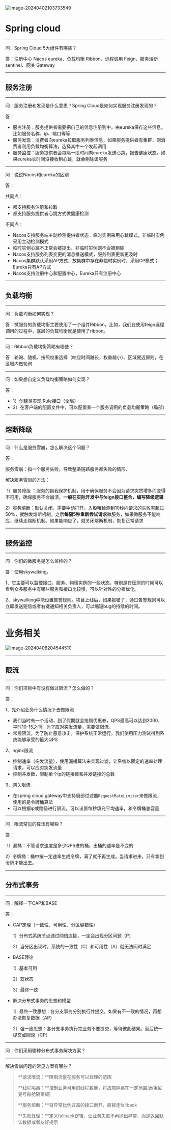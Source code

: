  

![image-20240402103733549](https://s2.loli.net/2024/09/18/rXL12k6ZCfSQc4N.png)

# Spring cloud

---

问：Spring Cloud 5大组件有哪些？

答：注册中心 Nacos  eureka、负载均衡 Ribbon、远程调用 Feign、服务熔断 sentinel、网关 Gateway

---

## 服务注册

---

问：服务注册和发现是什么意思？Spring Cloud是如何实现服务注册发现的？

答：

* 服务注册：服务提供者需要把自己的信息注册到中，由eureka保存这些信息。比如服务名称、ip、端口等等
* 服务发现：消费者向eureka拉取服务列表信息，如果服务提供者有集群，则消费者利用负载均衡算法，选择其中一个发起调用
* 服务监控：服务提供者会每隔一段时间向eureka发送心跳，报告健康状态。如果eureka长时间没接收到心跳，就会剔除该服务

---

问：说说Nacos和eureka的区别

答：

共同点：

* 都支持服务注册和拉取
* 都支持服务提供者心跳方式做健康检测

不同点：

* Nacos支持服务端主动检测提供者状态：临时实例采用心跳模式，非临时实例采用主动检测模式
* 临时实例心跳不正常会被提出，非临时实例则不会被剔除
* Nacos支持服务列表变更的消息推送模式，服务列表更新更及时
* Nacos集群默认采用AP方式，放集群中存在非临时实例时，采用CP模式；Eureka只有AP方式
* Nacos支持注册中心和配置中心，Eureka只有注册中心

---

## 负载均衡

---

问：负载均衡如何实现？

答：微服务的负载均衡主要使用了一个组件Ribbon，比如，我们在使用feign远程调用的过程中，底层的负载均衡就是使用了ribbon。

---

问：Ribbon负载均衡策略有哪些？

答：轮询、随机、按照权重选择（响应时间越长，权重越小）、区域就近原则，在区域内做轮询

---

问：如果想自定义负载均衡策略如何实现？

答：

* 1）创建类实现IRule接口（全局）
* 2）在客户端的配置文件中，可以配置某一个服务调用的负载均衡策略（局部）

---

## 熔断降级

---

问：什么是服务雪崩，怎么解决这个问题？

答：

服务雪崩：指一个服务失败，导致整条链路服务都失败的情形、

解决服务雪崩的方法：

​	1）服务降级 ：服务的自我保护机制，用于确保服务不会因为请求突然增多而变得不可用，确保服务不会崩溃，**一般在实际开发中与feign接口整合，编写降级逻辑**

​	2）服务熔断：默认关闭，需要手动打开。入股哦检测到10秒内请求的失败率超过50%，就触发熔断机制。之后**每隔5秒重新尝试请求**微服务，如果微服务不能响应，继续走熔断机制。如果能响应了，就关闭熔断机制，恢复正常请求

---

## 服务监控

---

问：你们的微服务是怎么监控的？

答：使用skywalking。

1、它主要可以监控接口、服务、物理实例的一些状态。特别是在压测的时候可以看到众多服务中有哪些服务和接口比较慢，可以针对性的分析优化。

2、skywalking中能设置告警规则。项目上线后，如果报错了，通过告警规则可以立即发送短信或者右键通知相关负责人，可以缩短bug的持续的时间。

---

# 业务相关

![image-20240408204544510](https://s2.loli.net/2024/09/18/u1OoJ4pigABRa3q.png)

---

## 限流

---

问：你们项目中有没有做过限流？怎么做的？

答：

1、先介绍业务什么情况下去做限流

* 我们当时有一个活动，到了假期就会抢购优惠券，QPS最高可以达到2000，平时10-15之间，为了应对突发流量，需要做限流。
* 常规限流，为了防止恶意攻击，保护系统正常运行。我们使用压力测试得到系统能够承受的最大QPS

2、nginx限流

* 控制速率（突发流量），使用漏桶算法来实现过滤，让系统以固定的速率处理请求，可以应对突发流量
* 控制并发数，限制单个ip的链接数和并发链接的总数

3、网关限流

* 在spring cloud gateway中支持局部过滤器`RequestRateLimiter`来做限流，使用的是令牌桶算法
* 可以根据ip或路径进行限流，可以设置每秒填充平均速率，和令牌桶总容量

---

问：限流常见的算法有哪些？

答：

​	1）漏桶：不管请求速度是多少QPS进的桶，出桶的速率是不变的

​	2）令牌桶：桶中按一定速率生成令牌，满了就不再生成。当请求进来，只有拿到令牌才能出去。

---

## 分布式事务

---

问：解释一下CAP和BASE

答：

* CAP定理（一致性、可用性、分区容错性）

  1）分布式系统节点通过网络连接，一定会出现分区问题（P）

  2）当分区出现时，系统的一致性（C）和可用性（A）就无法同时满足

* BASE理论

  1）基本可用

  2）软状态

  3）最终一致

* 解决分布式事务的思想和模型

  1）最终一致思想：各分支事务分别执行并提交，如果有不一致的情况，再想办法恢复数据（AP）

  2）强一致思想：各分支事务执行完业务不要提交，等待彼此结果。而后统一提交或回滚（CP）

---

问：你们采用哪种分布式事务解决方案？

---

解决雪崩问题的常见方案有哪些？

> **请求限流：**限制流量在服务可以处理的范围
>
> **线程隔离：**控制业务可用的线程数量，将故障隔离在一定范围(泰坦尼克号船舱隔离板)
>
> **服务熔断：**将异常比例过高的接口断开，直接走fallback
>
> **失败处理：**定义fallback逻辑，让业务失败不再抛出异常，而是返回默认数据或者友好提示

